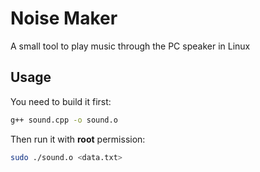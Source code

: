 # Noise Maker

A small tool to play music through the PC speaker in Linux

## Usage

You need to build it first:

```bash
g++ sound.cpp -o sound.o
```

Then run it with **root** permission:

```bash
sudo ./sound.o <data.txt>
```
